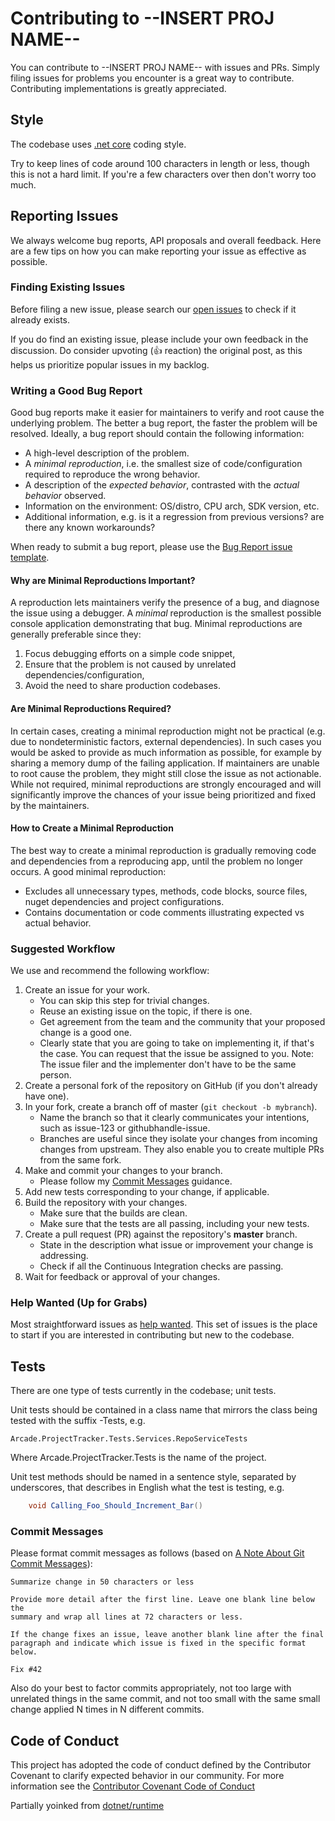 # Contributing to --INSERT PROJ NAME--

You can contribute to --INSERT PROJ NAME-- with issues and PRs. Simply filing issues for problems you encounter is a great way to contribute. Contributing implementations is greatly appreciated.
## Style

The codebase uses [.net core](https://github.com/dotnet/runtime/blob/master/docs/coding-guidelines/coding-style.md) coding style.

Try to keep lines of code around 100 characters in length or less, though this is not a hard limit.
If you're a few characters over then don't worry too much.

## Reporting Issues

We always welcome bug reports, API proposals and overall feedback. Here are a few tips on how you can make reporting your issue as effective as possible.

### Finding Existing Issues

Before filing a new issue, please search our [open issues](https://github.com/ArcadeArchie/Minecraft-Skin-Downloader/issues) to check if it already exists.

If you do find an existing issue, please include your own feedback in the discussion. Do consider upvoting (👍 reaction) the original post, as this helps us prioritize popular issues in my backlog.

### Writing a Good Bug Report

Good bug reports make it easier for maintainers to verify and root cause the underlying problem. The better a bug report, the faster the problem will be resolved. Ideally, a bug report should contain the following information:

* A high-level description of the problem.
* A _minimal reproduction_, i.e. the smallest size of code/configuration required to reproduce the wrong behavior.
* A description of the _expected behavior_, contrasted with the _actual behavior_ observed.
* Information on the environment: OS/distro, CPU arch, SDK version, etc.
* Additional information, e.g. is it a regression from previous versions? are there any known workarounds?

When ready to submit a bug report, please use the [Bug Report issue template](https://github.com/ArcadeArchie/Minecraft-Skin-Downloader/issues/new?assignees=&labels=&template=01_bug_report.yml).

#### Why are Minimal Reproductions Important?

A reproduction lets maintainers verify the presence of a bug, and diagnose the issue using a debugger. A _minimal_ reproduction is the smallest possible console application demonstrating that bug. Minimal reproductions are generally preferable since they:

1. Focus debugging efforts on a simple code snippet,
2. Ensure that the problem is not caused by unrelated dependencies/configuration,
3. Avoid the need to share production codebases.

#### Are Minimal Reproductions Required?

In certain cases, creating a minimal reproduction might not be practical (e.g. due to nondeterministic factors, external dependencies). In such cases you would be asked to provide as much information as possible, for example by sharing a memory dump of the failing application. If maintainers are unable to root cause the problem, they might still close the issue as not actionable. While not required, minimal reproductions are strongly encouraged and will significantly improve the chances of your issue being prioritized and fixed by the maintainers.

#### How to Create a Minimal Reproduction

The best way to create a minimal reproduction is gradually removing code and dependencies from a reproducing app, until the problem no longer occurs. A good minimal reproduction:

* Excludes all unnecessary types, methods, code blocks, source files, nuget dependencies and project configurations.
* Contains documentation or code comments illustrating expected vs actual behavior.

### Suggested Workflow

We use and recommend the following workflow:

1. Create an issue for your work.
    - You can skip this step for trivial changes.
    - Reuse an existing issue on the topic, if there is one.
    - Get agreement from the team and the community that your proposed change is a good one.
    - Clearly state that you are going to take on implementing it, if that's the case. You can request that the issue be assigned to you. Note: The issue filer and the implementer don't have to be the same person.
2. Create a personal fork of the repository on GitHub (if you don't already have one).
3. In your fork, create a branch off of master (`git checkout -b mybranch`).
    - Name the branch so that it clearly communicates your intentions, such as issue-123 or githubhandle-issue.
    - Branches are useful since they isolate your changes from incoming changes from upstream. They also enable you to create multiple PRs from the same fork.
4. Make and commit your changes to your branch.
    - Please follow my [Commit Messages](#commit-messages) guidance.
5. Add new tests corresponding to your change, if applicable.
6. Build the repository with your changes.
    - Make sure that the builds are clean.
    - Make sure that the tests are all passing, including your new tests.
7. Create a pull request (PR) against the repository's **master** branch.
    - State in the description what issue or improvement your change is addressing.
    - Check if all the Continuous Integration checks are passing.
8. Wait for feedback or approval of your changes.

### Help Wanted (Up for Grabs)

Most straightforward issues as [help wanted](https://github.com/ArcadeArchie/Minecraft-Skin-Downloader/labels/help%20wanted). This set of issues is the place to start if you are interested in contributing but new to the codebase.

## Tests

There are one type of tests currently in the codebase; unit tests.

Unit tests should be contained in a class name that mirrors the class being tested with the suffix
-Tests, e.g.

    Arcade.ProjectTracker.Tests.Services.RepoServiceTests

Where Arcade.ProjectTracker.Tests is the name of the project.

Unit test methods should be named in a sentence style, separated by underscores, that describes in
English what the test is testing, e.g.

```csharp
    void Calling_Foo_Should_Increment_Bar()
```

### Commit Messages

Please format commit messages as follows (based on [A Note About Git Commit Messages](http://tbaggery.com/2008/04/19/a-note-about-git-commit-messages.html)):

```
Summarize change in 50 characters or less

Provide more detail after the first line. Leave one blank line below the
summary and wrap all lines at 72 characters or less.

If the change fixes an issue, leave another blank line after the final
paragraph and indicate which issue is fixed in the specific format
below.

Fix #42
```

Also do your best to factor commits appropriately, not too large with unrelated things in the same commit, and not too small with the same small change applied N times in N different commits.


## Code of Conduct

This project has adopted the code of conduct defined by the Contributor Covenant to clarify expected behavior in our community.
For more information see the [Contributor Covenant Code of Conduct](https://dotnetfoundation.org/code-of-conduct)

Partially yoinked from [dotnet/runtime](https://github.com/dotnet/runtime/blob/main/CONTRIBUTING.md)
